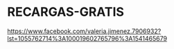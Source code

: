 # RECARGAS-GRATIS
https://www.facebook.com/valeria.jimenez.7906932?lst=1055762714%3A100019602765796%3A1541465679
